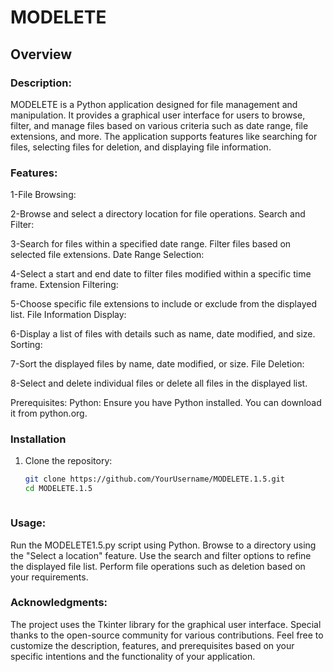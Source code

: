 # MODELETE

## Overview
### Description:
MODELETE is a Python application designed for file management and manipulation. It provides a graphical user interface for users to browse, filter, and manage files based on various criteria such as date range, file extensions, and more. The application supports features like searching for files, selecting files for deletion, and displaying file information.

### Features:

1-File Browsing:

2-Browse and select a directory location for file operations.
Search and Filter:

3-Search for files within a specified date range.
Filter files based on selected file extensions.
Date Range Selection:

4-Select a start and end date to filter files modified within a specific time frame.
Extension Filtering:

5-Choose specific file extensions to include or exclude from the displayed list.
File Information Display:

6-Display a list of files with details such as name, date modified, and size.
Sorting:

7-Sort the displayed files by name, date modified, or size.
File Deletion:

8-Select and delete individual files or delete all files in the displayed list.

Prerequisites:
Python:
Ensure you have Python installed. You can download it from python.org.

### Installation
1. Clone the repository:
   ```bash
   git clone https://github.com/YourUsername/MODELETE.1.5.git
   cd MODELETE.1.5



### Usage:
Run the MODELETE1.5.py script using Python.
Browse to a directory using the "Select a location" feature.
Use the search and filter options to refine the displayed file list.
Perform file operations such as deletion based on your requirements.

### Acknowledgments:
The project uses the Tkinter library for the graphical user interface.
Special thanks to the open-source community for various contributions.
Feel free to customize the description, features, and prerequisites based on your specific intentions and the functionality of your application.
